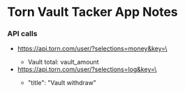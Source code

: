 # Torn Vault Tacker App Notes

### API calls
* https://api.torn.com/user/?selections=money&key=\<key>
    * Vault total: vault_amount
* https://api.torn.com/user/?selections=log&key=\<key>
    * "title": "Vault withdraw"

